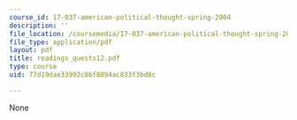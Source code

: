 ```yaml
---
course_id: 17-037-american-political-thought-spring-2004
description: ''
file_location: /coursemedia/17-037-american-political-thought-spring-2004/77d19dae33992c86f8894ac833f3bd8c_readings_quests12.pdf
file_type: application/pdf
layout: pdf
title: readings_quests12.pdf
type: course
uid: 77d19dae33992c86f8894ac833f3bd8c

---
```

None